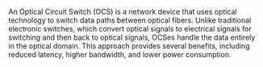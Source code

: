 An Optical Circuit Switch (OCS) is a network device that uses optical technology to switch data paths between optical fibers. Unlike traditional electronic switches, which convert optical signals to electrical signals for switching and then back to optical signals, OCSes handle the data entirely in the optical domain. This approach provides several benefits, including reduced latency, higher bandwidth, and lower power consumption.

